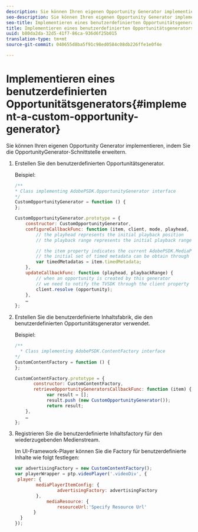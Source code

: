 ```yaml
---
description: Sie können Ihren eigenen Opportunity Generator implementieren, indem Sie die OpportunityGenerator-Schnittstelle erweitern.
seo-description: Sie können Ihren eigenen Opportunity Generator implementieren, indem Sie die OpportunityGenerator-Schnittstelle erweitern.
seo-title: Implementieren eines benutzerdefinierten Opportunitätsgenerators
title: Implementieren eines benutzerdefinierten Opportunitätsgenerators
uuid: b80da2da-32d5-41f7-86ca-936d6f25b015
translation-type: tm+mt
source-git-commit: 040655d8ba5f91c98ed0584c08db226ffe1e0f4e

---
```



# Implementieren eines benutzerdefinierten Opportunitätsgenerators{#implement-a-custom-opportunity-generator}

Sie können Ihren eigenen Opportunity Generator implementieren, indem Sie die OpportunityGenerator-Schnittstelle erweitern.

1. Erstellen Sie den benutzerdefinierten Opportunitätsgenerator.

   Beispiel:

   ```js
   /** 
   * Class implementing AdobePSDK.OpportunityGenerator interface 
   */ 
   CustomOpportunityGenerator = function () { 
   }; 
   
   CustomOpportunityGenerator.prototype = { 
       constructor: CustomOpportunityGenerator, 
       configureCallbackFunc: function (item, client, mode, playhead, playbackRange) {  
           // the playhead represents the initial playback position 
           // the playback range represents the initial playback range 
   
           // the item property indicates the current AdobePSDK.MediaPlayerItem associated with this generator 
           // the initial set of timed metadata can be obtain through the item property 
           var timedMetadatas = item.timedMetadata; 
       }, 
       updateCallbackFunc: function (playhead, playbackRange) { 
           // when an opportunity is created by this generator 
           // we need to notify the TVSDK through the client property 
           client.resolve (opportunity); 
       }, 
       … 
   }; 
   ```

1. Erstellen Sie die benutzerdefinierte Inhaltsfabrik, die den benutzerdefinierten Opportunitätsgenerator verwendet.

   Beispiel:

   ```js
   /** 
     * Class implementing AdobePSDK.ContentFactory interface 
   */ 
   CustomContentFactory = function () { 
   }; 
   
   CustomContentFactory.prototype = { 
          constructor: CustomContentFactory, 
          retrieveOpportunityGeneratorsCallbackFunc: function (item) { 
               var result = []; 
               result.push (new CustomOpportunityGenerator()); 
               return result; 
       }, 
       … 
   }; 
   ```

1. Registrieren Sie die benutzerdefinierte Inhaltsfactory für den wiederzugebenden Medienstream.

   Im UI-Framework-Player können Sie die Factory für benutzerdefinierte Inhalte wie folgt festlegen:

   ```js
   var advertisingFactory = new CustomContentFactory(); 
   var playerWrapper = ptp.videoPlayer('.videoDiv', { 
    player: { 
           mediaPlayerItemConfig: { 
                   advertisingFactory: advertisingFactory 
           }, 
               mediaResource: { 
                   resourceUrl:'Specify Resource Url' 
          } 
     } 
   }); 
   ```

